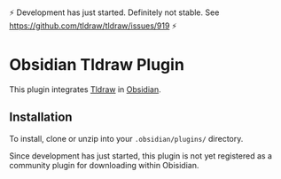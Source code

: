 :zap: Development has just started. Definitely not stable. See <https://github.com/tldraw/tldraw/issues/919> :zap:

# Obsidian Tldraw Plugin

This plugin integrates [Tldraw](https://github.com/tldraw/tldraw) in [Obsidian](https://obsidian.md).

## Installation

To install, clone or unzip into your `.obsidian/plugins/` directory.

Since development has just started, this plugin is not yet registered as a community plugin for downloading within Obisidian.
